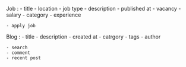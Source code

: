Job : 
    - title
    - location
    - job type
    - description
    - published at
    - vacancy
    - salary
    - category
    - experience

    - apply job

Blog :
    - title
    - description
    - created at
    - catrgory
    - tags
    - author
    
    - search
    - comment
    - recent post
